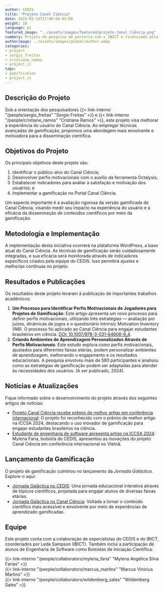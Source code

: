 ```yaml
---
author: CEDIS
title: "Projeto Canal Ciência"
date: 2024-02-14T17:08:50-03:00
weight: 10
language: pt
featured_image: "../assets/images/featured/projeto_Canal Ciência.png"
summary: Projeto de pesquisa em parceria com o IBICT e financiado pela FINATEC, com objetivo de aprimorar a experiência dos usuários do Canal Ciência através do uso da gamificação. 
authorimage: ../assets/images/global/author.webp
categories: 
- project
- sergio_freitas
- cristiane_ramos
- project_cc
tags: 
- gamification
- project_cc
---
```


## Descrição do Projeto

Sob a orientação dos pesquisadores {{< link-interno "/people/sergio_freitas" "Sergio Freitas" >}} e {{< link-interno "/people/cristiane_ramos" "Cristiane Ramos" >}}, este projeto visa melhorar a experiência do usuário do Canal Ciência. Ao empregar técnicas avançadas de gamificação, propomos uma abordagem mais envolvente e motivadora para a disseminação científica.

## Objetivos do Projeto

Os principais objetivos deste projeto são:
1. Identificar o público-alvo do Canal Ciência;
2. Desenvolver perfis motivacionais com o auxílio da ferramenta Octalysis;
3. Estabelecer indicadores para avaliar a satisfação e motivação dos usuários; e
4. Implementar a gamificação no Portal Canal Ciência.

Um aspecto importante é a avaliação rigorosa da versão gamificada do Canal Ciência, visando medir seu impacto na experiência do usuário e a eficácia da disseminação de conteúdos científicos por meio da gamificação.

## Metodologia e Implementação

A implementação desta iniciativa ocorrerá na plataforma WordPress, a base atual do Canal Ciência. As técnicas de gamificação serão cuidadosamente integradas, e sua eficácia será monitorada através de indicadores específicos criados pela equipe do CEDIS. Isso permitirá ajustes e melhorias contínuas no projeto.

## Resultados e Publicações

Os resultados deste projeto levaram à publicação de importantes trabalhos acadêmicos:
1. **Um Processo para Identificar Perfis Motivacionais de Jogadores para Projetos de Gamificação**: Este artigo apresenta um novo processo para definir perfis motivacionais, utilizando três estratégias — avaliação por juízes, dinâmicas de jogos e o questionário Intrinsic Motivation Inventory (IMI). O processo foi aplicado ao Canal Ciência para engajar estudantes brasileiros em ciência. [DOI: 10.1007/978-3-031-64608-9_4](https://doi.org/10.1007/978-3-031-64608-9_4).
2. **Criando Ambientes de Aprendizagem Personalizados Através de Perfis Motivacionais**: Este estudo explora como perfis motivacionais, ajustados para diferentes faixas etárias, podem personalizar ambientes de aprendizagem, melhorando o engajamento e os resultados educacionais. A pesquisa envolveu mais de 580 participantes e analisou como as estratégias de gamificação podem ser adaptadas para atender às necessidades dos usuários. (A ser publicado, 2024).

## Notícias e Atualizações

Fique informado sobre o desenvolvimento do projeto através dos seguintes artigos de notícias:
- [Projeto Canal Ciência recebe prêmio de melhor artigo em conferência internacional](https://cedis.unb.br/posts/news-post.010/): O projeto foi reconhecido com o prêmio de melhor artigo na ICCSA 2024, destacando o uso inovador de gamificação para engajar estudantes brasileiros na ciência.
- [Estudante de engenharia de software apresenta artigo na ICCSA 2024](https://cedis.unb.br/posts/news-post.009/): Mylena Faria, bolsista do CEDIS, apresentou as inovações do projeto Canal Ciência em conferência internacional no Vietnã.


## Lançamento da Gamificação

O projeto de gamificação culminou no lançamento da *Jornada Galáctica*. Explore-o aqui:
- [Jornada Galáctica no CEDIS](https://cedis.unb.br/products/jornada_galactica/): Uma jornada educacional interativa através de tópicos científicos, projetada para engajar alunos de diversas faixas etárias.
- [Jornada Galáctica no Canal Ciência](https://canalciencia.ibict.br/jornada-galactica/): Voltada a tornar o conteúdo científico mais acessível e envolvente por meio de experiências de aprendizado gamificadas.

## Equipe

Este projeto conta com a colaboração de especialistas do CEDIS e do IBICT, coordenados por Leda Sampson (IBICT). Também inclui a participação de alunos de Engenharia de Software como Bolsistas de Iniciação Científica:

{{< link-interno "/people/collaborators/mylena_faria" "Mylena Angélica Silva Farias" >}}<br>
{{< link-interno "/people/collaborators/marcus_martins" "Marcus Vinicius Martins" >}}<br>
{{< link-interno "/people/collaborators/wildemberg_sales" "Wildemberg Sales" >}}
